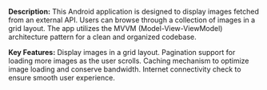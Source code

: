 **Description:**
This Android application is designed to display images fetched from an external API. Users can browse through a collection of images in a grid layout. The app utilizes the MVVM (Model-View-ViewModel) architecture pattern for a clean and organized codebase.

**Key Features:**
Display images in a grid layout.
Pagination support for loading more images as the user scrolls.
Caching mechanism to optimize image loading and conserve bandwidth.
Internet connectivity check to ensure smooth user experience.
